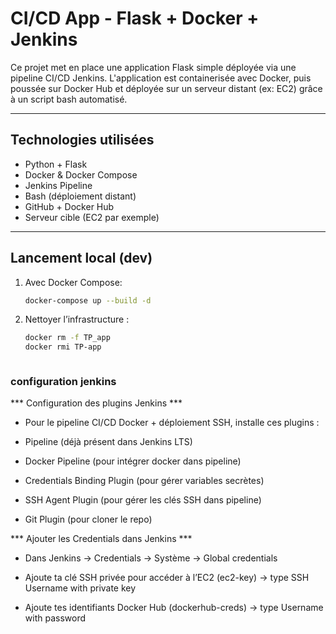 # CI/CD App - Flask + Docker + Jenkins

Ce projet met en place une application Flask simple déployée via une pipeline CI/CD Jenkins. L'application est containerisée avec Docker, puis poussée sur Docker Hub et déployée sur un serveur distant (ex: EC2) grâce à un script bash automatisé.

---

## Technologies utilisées

- Python + Flask
- Docker & Docker Compose
- Jenkins Pipeline
- Bash (déploiement distant)
- GitHub + Docker Hub
- Serveur cible (EC2 par exemple)

---

## Lancement local (dev)

1. Avec Docker Compose:
   ```bash
   docker-compose up --build -d

2. Nettoyer l’infrastructure  :
   ```bash
   docker rm -f TP_app
   docker rmi TP-app



### configuration jenkins
*** Configuration des plugins Jenkins ***

- Pour le pipeline CI/CD Docker + déploiement SSH, installe ces plugins :

- Pipeline (déjà présent dans Jenkins LTS)

- Docker Pipeline (pour intégrer docker dans pipeline)

- Credentials Binding Plugin (pour gérer variables secrètes)

- SSH Agent Plugin (pour gérer les clés SSH dans pipeline)

- Git Plugin (pour cloner le repo)


*** Ajouter les Credentials dans Jenkins ***
- Dans Jenkins → Credentials → Système → Global credentials

- Ajoute ta clé SSH privée pour accéder à l’EC2 (ec2-key) → type SSH Username with private key

- Ajoute tes identifiants Docker Hub (dockerhub-creds) → type Username with password
